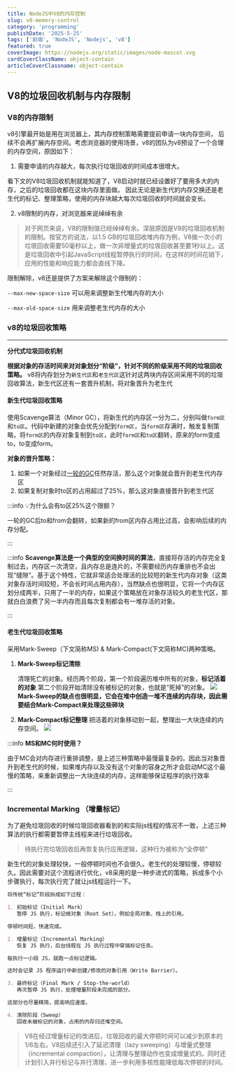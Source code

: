```yaml
---
title: NodeJS中V8的内存控制
slug: v8-memory-control
category: 'programming'
publishDate: '2025-5-25'
tags: ['前端', 'NodeJS', 'Nodejs', 'v8']
featured: true
coverImage: https://nodejs.org/static/images/node-mascot.svg
cardCoverClassName: object-contain
articleCoverClassname: object-contain
---
```


## V8的垃圾回收机制与内存限制

### V8的内存限制

v8引擎最开始是用在浏览器上，其内存控制策略需要提前申请一块内存空间， 后续不会再扩展内存空间。考虑浏览器的使用场景，v8的团队为v8预设了一个合理的内存空间，原因如下：

1. 需要申请的内存越大，每次执行垃圾回收的时间成本很增大。

看下文的V8垃圾回收机制就能知道了，V8启动时就已经设置好了要用多大的内存，之后的垃圾回收都在这块内存里面做。 因此无论是新生代的内存交换还是老生代的标记、整理策略，使用的内存块越大每次垃圾回收的时间就会变长。

2. v8限制的内存，对浏览器来说绰绰有余

> 对于网页来说，V8的限制值已经绰绰有余。深层原因是V8的垃圾回收机制的限制。按官方的说法，以1.5 GB的垃圾回收堆内存为例，V8做一次小的垃圾回收需要50毫秒以上，做一次非增量式的垃圾回收甚至要1秒以上。这是垃圾回收中引起JavaScript线程暂停执行的时间，在这样的时间花销下，应用的性能和响应能力都会直线下降。

限制解除，v8还是提供了方案来解除这个限制的：

`--max-new-space-size` 可以用来调整新生代堆内存的大小

`--max-old-space-size` 用来调整老生代内存的大小

### v8的垃圾回收策略

---

**分代式垃圾回收机制**

**根据对象的存活时间来对对象划分“阶级”，针对不同的阶级采用不同的垃圾回收策略。** v8将内存划分为`新生代区`和`老生代区`这针对这两块内存区间采用不同的垃圾回收算法，新生代区还有一套晋升机制，将对象晋升为老生代

#### **新生代垃圾回收策略**

使用Scavenge算法（Minor GC），将新生代的内存区一分为二，分别叫做`form区`和`to区`。代码中新建的对象会优先分配到`form区`，当`form区`存满时，触发复制策略，将`form区`的内存对象复制到`to区`，此时`form区`和`to区`翻转，原来的form变成to，to变成form。

**对象的晋升策略：**

1. 如果一个对象经过<u>一轮的GC</u>任然存活，那么这个对象就会晋升到老生代内存区
2. 如果复制对象时to区的占用超过了25%，那么这对象直接晋升到老生代区

:::info
💡为什么会有to区25%这个限额？

一轮的GC后to和from会翻转，如果新的from区内存占用比过高，会影响后续的内存分配。

:::

:::info
**Scavenge算法是一个典型的空间换时间的算法**，直接将存活的内存完全复制过去，内存区一次清空，且内存总是连片的，不需要经历内存重排也不会出现“缝隙”。基于这个特性，它就非常适合处理活的比较短的新生代内存对象（这类对象存活时间较短，不会长时间占用内存），当然缺点也很明显，它将一个内存区划分成两半，只用了一半的内存，如果这个策略放在对象存活较久的老生代区，那就白白浪费了另一半内存而且每次复制都会有一堆存活的对象。

:::

#### **老生代垃圾回收策略**

采用Mark-Sweep（下文简称MS) & Mark-Compact(下文简称MC)两种策略。

1. **Mark-Sweep标记清除**

   清理死亡的对象。经历两个阶段，第一个阶段遍历堆中所有的对象，**标记活着的对象** 第二个阶段开始清除没有被标记的对象，也就是“死掉”的对象。
   ![](/blog/developer/nodejs/0-memory-control.png)
   **Mark-Sweep的缺点也很明显，它会在堆中创造一堆不连续的内存块，因此需要结合Mark-Compact来处理这些碎块**

2. **Mark-Compact标记整理**
   把活着的对象移动到一起，整理出一大块连续的内存空间。
   ![](/blog/developer/nodejs/1-memory-control.png)

:::info
**MS和MC何时使用？**

由于MC会对内存进行重排调整，是上述三种策略中最慢最复杂的。因此当对象晋升到老生代的时候，如果堆内存以及没有这个对象的容身之所才会启动MC这个最慢的策略，来重新调整出一大块连续的内存，这样能够保证程序的执行效率

:::

### Incremental Marking （增量标记）

为了避免垃圾回收的时候垃圾回收器看到的和实际js线程的情况不一致，上述三种算法的执行都需要暂停主线程来进行垃圾回收。

> 待执行完垃圾回收后再恢复执行应用逻辑，这种行为被称为“全停顿"

新生代的对象处理较快，一般停顿时间也不会很久。老生代的处理较慢，停顿较久。因此需要对这个流程进行优化，v8采用的是一种步进式的策略，拆成多个小步骤执行，每次执行完了就让js线程运行一下。

```markdown
将传统“标记”阶段拆成如下过程：

1. 初始标记（Initial Mark）
   暂停 JS 执行，标记根对象（Root Set），例如全局对象、栈上的引用。

停顿时间短，快速完成。

2. 增量标记（Incremental Marking）
   恢复 JS 执行，后台线程在 JS 执行过程中穿插标记任务。

每执行一小段 JS，就跑一点标记逻辑。

这时会记录 JS 程序运行中新创建/修改的对象引用（Write Barrier）。

3. 最终标记（Final Mark / Stop-the-world）
   再次暂停 JS 执行，处理增量阶段未完成的部分。

这部分也尽量精简，提高响应速度。

4. 清除阶段（Sweep）
   回收未被标记的对象，占用的内存归还堆空间。
```

> V8在经过增量标记的改进后，垃圾回收的最大停顿时间可以减少到原本的1/6左右。V8后续还引入了延迟清理（lazy sweeping）与增量式整理（incremental compaction），让清理与整理动作也变成增量式的。同时还计划引入并行标记与并行清理，进一步利用多核性能降低每次停顿的时间。
